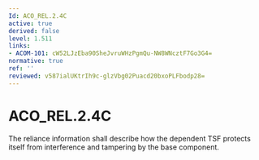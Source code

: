```yaml
---
Id: ACO_REL.2.4C
active: true
derived: false
level: 1.511
links:
- ACOM-101: cW52LJzEba90SheJvruWHzPgmQu-NW8WNcztF7Go3G4=
normative: true
ref: ''
reviewed: v587ialUKtrIh9c-glzVbg02Puacd20bxoPLFbodp28=
---
```


# ACO_REL.2.4C

The reliance information shall describe how the dependent TSF protects itself from interference and tampering by the base component.